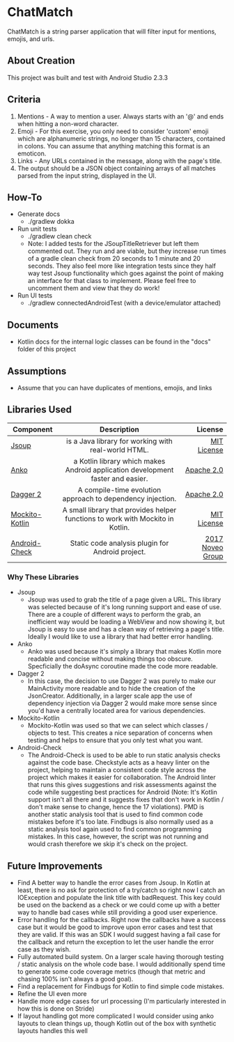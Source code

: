 # ChatMatch

ChatMatch is a string parser application that will filter input for mentions, emojis, and
urls.

## About Creation
This project was built and test with Android Studio 2.3.3
 
## Criteria
1. Mentions - A way to mention a user. Always starts with an '@' and ends when hitting a non-word 
character.
2. Emoji - For this exercise, you only need to consider 'custom' emoji which are alphanumeric 
strings, no longer than 15 characters, contained in colons. You can assume that anything matching 
this format is an emoticon.
3. Links - Any URLs contained in the message, along with the page's title.
4. The output should be a JSON object containing arrays of all matches parsed from the input string,
 displayed in the UI.

## How-To
- Generate docs
    - ./gradlew dokka
- Run unit tests
    - ./gradlew clean check
    - Note: I added tests for the JSoupTitleRetriever but left them commented out. They run and are
    viable, but they increase run times of a gradle clean check from 20 seconds to 1 minute and 20
    seconds. They also feel more like integration tests since they half way test Jsoup functionality
    which goes against the point of making an interface for that class to implement. Please feel 
    free to uncomment them and view that they do work!
- Run UI tests
    - ./gradlew connectedAndroidTest (with a device/emulator attached)

## Documents
- Kotlin docs for the internal logic classes can be found in the "docs" folder of this project

## Assumptions
- Assume that you can have duplicates of mentions, emojis, and links

## Libraries Used

| Component     | Description   | License  |
| ------------- |:-------------:| -----:|
| [Jsoup](https://jsoup.org/)        |  is a Java library for working with real-world HTML. | [MIT License](https://jsoup.org/license) |
| [Anko](https://github.com/google/auto/tree/master/value)        | a Kotlin library which makes Android application development faster and easier. | [Apache 2.0](https://github.com/Kotlin/anko/blob/master/LICENSE) |
| [Dagger 2](https://github.com/google/dagger)        | A compile-time evolution approach to dependency injection. | [Apache 2.0](https://github.com/google/dagger/blob/master/LICENSE.txt) |
| [Mockito-Kotlin](https://github.com/nhaarman/mockito-kotlin)        | A small library that provides helper functions to work with Mockito in Kotlin. | [MIT License](https://github.com/nhaarman/mockito-kotlin/blob/master/LICENSE) |
| [Android-Check](https://github.com/noveogroup/android-check)        | Static code analysis plugin for Android project. | [2017 Noveo Group](https://github.com/noveogroup/android-check/blob/master/LICENSE.txt) |

### Why These Libraries
- Jsoup
    - Jsoup was used to grab the title of a page given a URL. This library was selected
    because of it's long running support and ease of use. There are a couple of different ways to 
    perform the grab, an inefficient way would be loading a WebView and now showing it, but Jsoup 
    is easy to use and has a clean way of retrieving a page's title. Ideally I would 
    like to use a library that had better error handling.
- Anko
    - Anko was used because it's simply a library that makes Kotlin more readable and concise 
    without making things too obscure. Specficially the doAsync coroutine made the code more 
    readable.
- Dagger 2
    - In this case, the decision to use Dagger 2 was purely to make our MainActivity more readable 
    and to hide the creation of the JsonCreator. Additionally, in a larger scale app the use of 
    dependency injection via Dagger 2 would make more sense since you'd have a centrally located 
    area for various dependencies.
- Mockito-Kotlin
    - Mockito-Kotlin was used so that we can select which classes / objects to test. This creates a
    nice separation of concerns when testing and helps to ensure that you only test what you want.
- Android-Check
    - The Android-Check is used to be able to run static analysis checks against the code base. 
    Checkstyle acts as a heavy linter on the project, helping to maintain a consistent code style 
    across the project which makes it easier for collaboration. The Android linter that runs this 
    gives suggestions and risk assessments against the code while suggesting best practices for 
    Android (Note: It's Kotlin support isn't all there and it suggests fixes that don't work in 
    Kotlin / don't make sense to change, hence the 17 violations). PMD is another static analysis 
    tool that is used to find common code mistakes before it's too late. Findbugs is also normally 
    used as a static analysis tool again used to find common programming mistakes. In this case, 
    however, the script was not running and would crash therefore we skip it's check on the project.
    
## Future Improvements

- Find A better way to handle the error cases from Jsoup. In Kotlin at least, there is no ask for 
protection of a try/catch so right now I catch an IOException and populate the link title with 
badRequest. This key could be used on the backend as a check or we could come up with a better way
 to handle bad cases while still providing a good user experience.
- Error handling for the callbacks. Right now the callbacks have a success case but it would be good
 to improve upon error cases and test that they are valid. If this was an SDK I would suggest having
 a fail case for the callback and return the exception to let the user handle the error case as they
 wish.
- Fully automated build system. On a larger scale having thorough testing / static analysis on the 
whole code base. I would additionally spend time to generate some code coverage metrics 
(though that metric and chasing 100% isn't always a good goal).
- Find a replacement for Findbugs for Kotlin to find simple code mistakes.
- Refine the UI even more
- Handle more edge cases for url processing (I'm particularly interested in how this is done on 
Stride)
- If layout handling got more complicated I would consider using anko layouts to clean things up, 
though Kotlin out of the box with synthetic layouts handles this well
